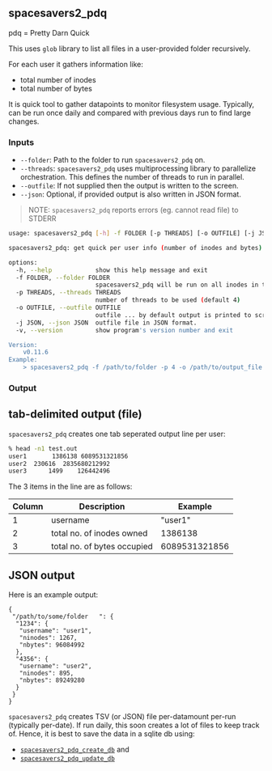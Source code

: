 ## spacesavers2_pdq

pdq = Pretty Darn Quick

This uses `glob` library to list all files in a user-provided folder recursively. 

For each user it gathers information like:
 - total number of inodes
 - total number of bytes

It is quick tool to gather datapoints to monitor filesystem usage. Typically, can be run once daily and compared with previous days run to find large changes.

### Inputs
 - `--folder`: Path to the folder to run `spacesavers2_pdq` on.
 - `--threads`: `spacesavers2_pdq` uses multiprocessing library to parallelize orchestration. This defines the number of threads to run in parallel.
 - `--outfile`: If not supplied then the output is written to the screen.
 - `--json`: Optional, if provided output is also written in JSON format.

> NOTE: `spacesavers2_pdq` reports errors (eg. cannot read file) to STDERR

```bash
usage: spacesavers2_pdq [-h] -f FOLDER [-p THREADS] [-o OUTFILE] [-j JSON] [-v]

spacesavers2_pdq: get quick per user info (number of inodes and bytes).

options:
  -h, --help            show this help message and exit
  -f FOLDER, --folder FOLDER
                        spacesavers2_pdq will be run on all inodes in this folder and its subfolders
  -p THREADS, --threads THREADS
                        number of threads to be used (default 4)
  -o OUTFILE, --outfile OUTFILE
                        outfile ... by default output is printed to screen
  -j JSON, --json JSON  outfile file in JSON format.
  -v, --version         show program's version number and exit

Version:
    v0.11.6
Example:
    > spacesavers2_pdq -f /path/to/folder -p 4 -o /path/to/output_file
```

### Output

## tab-delimited output (file)

`spacesavers2_pdq` creates one tab seperated output line per user:

```bash
% head -n1 test.out
user1       1386138 6089531321856
user2  230616  2835680212992
user3      1499    126442496
```
The 3 items in the line are as follows:


| Column | Description                 | Example       |
| ------ | --------------------------- | ------------- |
| 1      | username                    | "user1"       |
| 2      | total no. of inodes owned   | 1386138       |
| 3      | total no. of bytes occupied | 6089531321856 |

## JSON output 

Here is an example output:

```
{
 "/path/to/some/folder   ": {
  "1234": {
   "username": "user1",
   "ninodes": 1267,
   "nbytes": 96084992
  },
  "4356": {
   "username": "user2",
   "ninodes": 895,
   "nbytes": 89249280
  }
 }
}
```

`spacesavers2_pdq` creates TSV (or JSON) file per-datamount per-run (typically per-date). If run daily, this soon creates a lot of files to keep track of. Hence, it is best to save the data in a sqlite db using:

 - [`spacesavers2_pdq_create_db`](pdq_create_db.md) and
 - [`spacesavers2_pdq_update_db`](pdb_update_db.md)